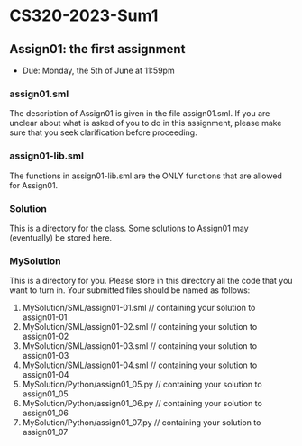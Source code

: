 # CS320-2023-Sum1

## Assign01: the first assignment

- Due: Monday, the 5th of June at 11:59pm

### assign01.sml

The description of Assign01 is given in the
file assign01.sml. If you are unclear about
what is asked of you to do in this assignment,
please make sure that you seek clarification
before proceeding.

### assign01-lib.sml

The functions in assign01-lib.sml are the ONLY functions that are
allowed for Assign01.

### Solution

This is a directory for the class.  Some solutions to Assign01 may
(eventually) be stored here.

### MySolution

This is a directory for you. Please store in this directory all the
code that you want to turn in. Your submitted files should be named
as follows:

1. MySolution/SML/assign01-01.sml // containing your solution to assign01-01
2. MySolution/SML/assign01-02.sml // containing your solution to assign01-02
3. MySolution/SML/assign01-03.sml // containing your solution to assign01-03
4. MySolution/SML/assign01-04.sml // containing your solution to assign01-04
5. MySolution/Python/assign01_05.py // containing your solution to assign01_05
6. MySolution/Python/assign01_06.py // containing your solution to assign01_06
7. MySolution/Python/assign01_07.py // containing your solution to assign01_07
